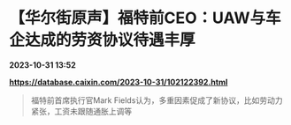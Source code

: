 # 【华尔街原声】福特前CEO：UAW与车企达成的劳资协议待遇丰厚

**2023-10-31 13:52**

**https://database.caixin.com/2023-10-31/102122392.html**

> 福特前首席执行官Mark Fields认为，多重因素促成了新协议，比如劳动力紧张，工资未跟随通胀上调等